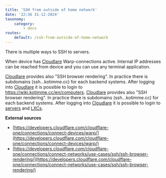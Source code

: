 ```yaml
---
title: 'SSH from outside of home network'
date: '22:36 31-12-2024'
taxonomy:
    category:
        - docs
routes:
    default: /ssh-from-outside-of-home-network
---
```


There is multiple ways to SSH to servers.

When device has [Cloudlare](/cloudflare) Warp-connections active. Internal IP addresses can be reached from device and you can use any terminal application.

[Cloudlare](/cloudflare) provides also "SSH browser rendering". In practice there is subdomains (ssh...kotimme.cc) for each backend systems. After logging into [Cloudlare](/cloudflare) it is possible to login to https://wiki.kotimme.cc/en/computers.
[Cloudlare](/cloudflare) provides also "SSH browser rendering". In practice there is subdomains (ssh...kotimme.cc) for each backend systems. After logging into [Cloudlare](/cloudflare) it is possible to login to [servers]() and [LXCs](https://wiki.kotimme.cc/en/lxc).

**External sources**
* [https://developers.cloudflare.com/cloudflare-one/connections/connect-devices/warp/](https://developers.cloudflare.com/cloudflare-one/connections/connect-devices/warp/)
* [https://developers.cloudflare.com/cloudflare-one/connections/connect-networks/use-cases/ssh/ssh-browser-rendering/](https://developers.cloudflare.com/cloudflare-one/connections/connect-networks/use-cases/ssh/ssh-browser-rendering/)